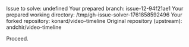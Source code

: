 Issue to solve: undefined
Your prepared branch: issue-12-94f21ae1
Your prepared working directory: /tmp/gh-issue-solver-1761858592496
Your forked repository: konard/video-timeline
Original repository (upstream): andchir/video-timeline

Proceed.